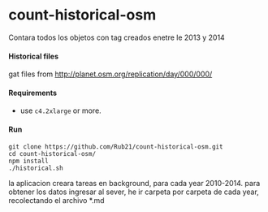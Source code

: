 # count-historical-osm

Contara todos los  objetos con tag creados enetre le 2013 y 2014

#### Historical files

gat files from http://planet.osm.org/replication/day/000/000/

#### Requirements 

 - use  `c4.2xlarge` or more. 

#### Run

```
git clone https://github.com/Rub21/count-historical-osm.git
cd count-historical-osm/
npm install
./historical.sh
```

la aplicacion creara tareas en background, para cada year 2010-2014.  para obtener los datos ingresar al sever, he ir carpeta por carpeta de cada year, recolectando el archivo *.md

